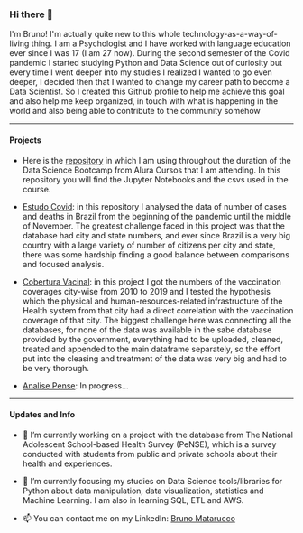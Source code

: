 ### Hi there 👋

 I'm Bruno! I'm actually quite new to this whole technology-as-a-way-of-living thing. I am a Psychologist and I have worked with language education ever since I was 17 (I am 27 now). During the second semester of the Covid pandemic I started studying Python and Data Science out of curiosity but every time I went deeper into my studies I realized I wanted to go even deeper, I decided then that I wanted to change my career path to become a Data Scientist. So I created this Github profile to help me achieve this goal and also help me keep organized, in touch with what is happening in the world and also being able to contribute to the community somehow

---

#### Projects

- Here is the [repository](https://github.com/Brunomatarucco/bootcamp_data_science_alura) in which I am using throughout the duration of the Data Science Bootcamp from Alura Cursos that I am attending. In this repository you will find the Jupyter Notebooks and the csvs used in the course. 

- [Estudo Covid](https://github.com/Brunomatarucco/estudo_covid): in this repository I analysed the data of number of cases and deaths in Brazil from the beginning of the pandemic until the middle of November. The greatest challenge faced in this project was that the database had city and state numbers, and ever since Brazil is a very big country with a large variety of number of citizens per city and state, there was some hardship finding a good balance between comparisons and focused analysis.

- [Cobertura Vacinal](https://github.com/Brunomatarucco/Cobertura_vacinal_aparelhamento): in this project I got the numbers of the vaccination coverages city-wise from 2010 to 2019 and I tested the hypothesis which the physical and human-resources-related infrastructure of the Health system from that city had a direct correlation with the vaccination coverage of that city. The biggest challenge here was connecting all the databases, for none of the data was available in the sabe database provided by the government, everything had to be uploaded, cleaned, treated and appended to the main dataframe separately, so the effort put into the cleasing and treatment of the data was very big and had to be very thorough.

- [Analise Pense](https://github.com/Brunomatarucco/Analise_PENSE): In progress...

---

#### Updates and Info

- 🔭 I’m currently working on a project with the database from The National Adolescent School-based Health Survey (PeNSE), which is a survey conducted with students from public and private schools about their health and experiences.

- 🌱 I’m currently focusing my studies on Data Science tools/libraries for Python about data manipulation, data visualization, statistics and Machine Learning. I am also in learning SQL, ETL and AWS.

- 📫 You can contact me on my LinkedIn: [Bruno Matarucco](linkedin.com/in/brunomatarucco/)
